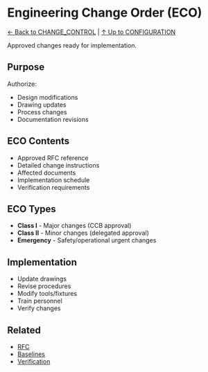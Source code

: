 # Engineering Change Order (ECO)

[← Back to CHANGE_CONTROL](../README.md) | [↑ Up to CONFIGURATION](../../README.md)

Approved changes ready for implementation.

## Purpose

Authorize:
- Design modifications
- Drawing updates
- Process changes
- Documentation revisions

## ECO Contents

- Approved RFC reference
- Detailed change instructions
- Affected documents
- Implementation schedule
- Verification requirements

## ECO Types

- **Class I** - Major changes (CCB approval)
- **Class II** - Minor changes (delegated approval)
- **Emergency** - Safety/operational urgent changes

## Implementation

- Update drawings
- Revise procedures
- Modify tools/fixtures
- Train personnel
- Verify changes

## Related

- [RFC](../RFC/)
- [Baselines](../../BASELINES/)
- [Verification](../../../../../../../../../../../../../../02-AIRCRAFT/CONFIGURATION_BASE/00-COMMON/RULES.md)
